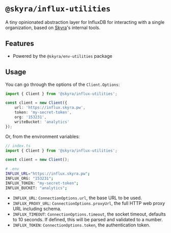 # `@skyra/influx-utilities`

A tiny opinionated abstraction layer for InfluxDB for interacting with a single organization, based on [Skyra](https://skyra.pw)'s internal tools.

## Features

-   Powered by the `@skyra/env-utilities` package

## Usage

You can go through the options of the `Client.Options`:

```typescript
import { Client } from '@skyra/influx-utilities';

const client = new Client({
	url: 'https://influx.skyra.pw',
	token: 'my-secret-token',
	org: '153231',
	writeBucket: 'analytics'
});
```

Or, from the environment variables:

```typescript
// index.ts
import { Client } from '@skyra/influx-utilities';

const client = new Client();
```

```sh
# .env
INFLUX_URL="https://influx.skyra.pw";
INFLUX_ORG: "153231";
INFLUX_TOKEN: "my-secret-token";
INFLUX_BUCKET: "analytics";

```

-   `INFLUX_URL`: `ConnectionOptions.url`, the base URL to be used.
-   `INFLUX_PROXY_URL`: `ConnectionOptions.proxyUrl`, the full HTTP web proxy URL including schema.
-   `INFLUX_TIMEOUT`: `ConnectionOptions.timeout`, the socket timeout, defaults to 10 seconds. If defined, this will be parsed and validated to a number.
-   `INFLUX_TOKEN`: `ConnectionOptions.token`, the authentication token.
